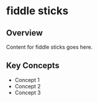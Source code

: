 # fiddle sticks

## Overview

Content for fiddle sticks goes here.

## Key Concepts

- Concept 1
- Concept 2
- Concept 3
